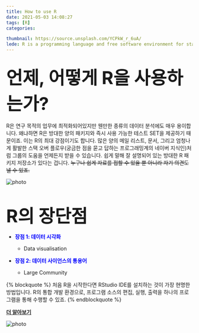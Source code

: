 ```yaml
---
title: How to use R
date: 2021-05-03 14:08:27
tags: [R]
categories: 

thumbnail: https://source.unsplash.com/YCPkW_r_6uA/
lede: R is a programming language and free software environment for statistical computing and graphics supported by the R Foundation for Statistical Computing. The R language is widely used among statisticians and data miners for developing statistical software and data analysis.
---
```


**<font size="8">언제, 어떻게 R을 사용하는가?</font>**
---
R은 연구 목적의 업무에 최적화되어있지만 웬만한 종류의 데이터 분석에도 매우 용이합니다. 왜냐하면 R은 방대한 양의 패키지와 즉시 사용 가능한 테스트 SET을 제공하기 때문이죠. 이는 R의 최대 강점이기도 합니다. 많은 양의 메일 리스트, 문서, 그리고 엄청나게 활발한 스택 오버 플로우(궁금한 점을 묻고 답하는 프로그래밍계의 네이버 지식인)처럼  그룹의 도움을 언제든지 받을 수 있습니다. 쉽게 말해 잘 설명되어 있는 방대한 R 패키지 저장소가 있다는 겁니다. ~~누구나 쉽게 자료를 접할 수 있을 뿐 아니라 자기 의견도 낼 수 있죠.~~ 


![photo](https://www.linkpicture.com/q/vntgicon.png)
<p>&nbsp;</p>

**<font size="8">R의 장단점</font>**

* <span style="color:blue">**장점 1: 데이터 시각화**</span>
    - Data visualisation

* <span style="color:blue">**장점 2: 데이터 사이언스의 통용어**</span>
    - Large Community


{% blockquote %}
처음 R을 시작한다면 RStudio IDE를 설치하는 것이 가장 현명한 방법입니다. R의 통합 개발 환경으로, 프로그램 소스의 편집, 실행, 출력을 하나의 프로그램을 통해 수행할 수 있죠. 
{% endblockquote %}

**[더 알아보기](https://media.fastcampus.co.kr/knowledge/dataanalysis-python-r/)** 

![photo](http://media.fastcampus.co.kr/wp-content/uploads/2017/01/pexels-photo-medium_2.jpg)



